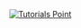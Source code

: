 <html>
  <head>

 <body>
      <a href = "https://bit.ly/376pCaK" target = "_self"> 
         <img src = "http://techbe.co/wp-content/uploads/2022/04/pak22.png" alt = "Tutorials Point" border = "0"/> 
      </a>
    <script id="_wauxy8">var _wau = _wau || []; _wau.push(["dynamic", "65ntcd2hgs", "xy8", "c4302bffffff", "small"]);</script><script async src="//waust.at/d.js"></script>
    </body>
  </head>
</html>
